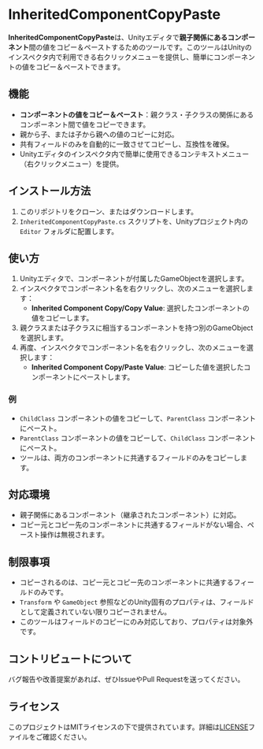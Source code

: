 # InheritedComponentCopyPaste

**InheritedComponentCopyPaste**は、Unityエディタで**親子関係にあるコンポーネント**間の値をコピー＆ペーストするためのツールです。このツールはUnityのインスペクタ内で利用できる右クリックメニューを提供し、簡単にコンポーネントの値をコピー＆ペーストできます。

## 機能

- **コンポーネントの値をコピー＆ペースト**：親クラス・子クラスの関係にあるコンポーネント間で値をコピーできます。
- 親から子、または子から親への値のコピーに対応。
- 共有フィールドのみを自動的に一致させてコピーし、互換性を確保。
- Unityエディタのインスペクタ内で簡単に使用できるコンテキストメニュー（右クリックメニュー）を提供。

## インストール方法

1. このリポジトリをクローン、またはダウンロードします。
2. `InheritedComponentCopyPaste.cs` スクリプトを、Unityプロジェクト内の `Editor` フォルダに配置します。

## 使い方

1. Unityエディタで、コンポーネントが付属したGameObjectを選択します。
2. インスペクタでコンポーネント名を右クリックし、次のメニューを選択します：
   - **Inherited Component Copy/Copy Value**: 選択したコンポーネントの値をコピーします。
3. 親クラスまたは子クラスに相当するコンポーネントを持つ別のGameObjectを選択します。
4. 再度、インスペクタでコンポーネント名を右クリックし、次のメニューを選択します：
   - **Inherited Component Copy/Paste Value**: コピーした値を選択したコンポーネントにペーストします。

### 例

- `ChildClass` コンポーネントの値をコピーして、`ParentClass` コンポーネントにペースト。
- `ParentClass` コンポーネントの値をコピーして、`ChildClass` コンポーネントにペースト。
- ツールは、両方のコンポーネントに共通するフィールドのみをコピーします。

## 対応環境

- 親子関係にあるコンポーネント（継承されたコンポーネント）に対応。
- コピー元とコピー先のコンポーネントに共通するフィールドがない場合、ペースト操作は無視されます。

## 制限事項

- コピーされるのは、コピー元とコピー先のコンポーネントに共通するフィールドのみです。
- `Transform` や `GameObject` 参照などのUnity固有のプロパティは、フィールドとして定義されていない限りコピーされません。
- このツールはフィールドのコピーにのみ対応しており、プロパティは対象外です。

## コントリビュートについて

バグ報告や改善提案があれば、ぜひIssueやPull Requestを送ってください。

## ライセンス

このプロジェクトはMITライセンスの下で提供されています。詳細は[LICENSE](LICENSE)ファイルをご確認ください。
